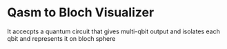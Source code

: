 # Qasm to Bloch Visualizer

It accecpts a quantum circuit that gives multi-qbit output and isolates each qbit and represents it on bloch sphere
